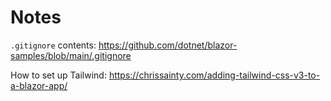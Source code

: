 # Notes

`.gitignore` contents: https://github.com/dotnet/blazor-samples/blob/main/.gitignore

How to set up Tailwind: https://chrissainty.com/adding-tailwind-css-v3-to-a-blazor-app/
